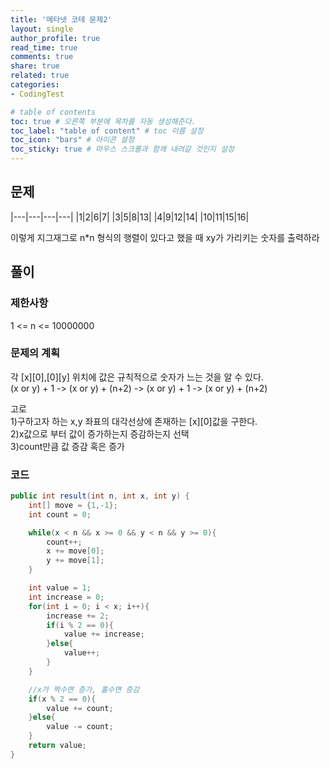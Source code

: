 ```yaml
---
title: '메타넷 코테 문제2'
layout: single
author_profile: true
read_time: true
comments: true
share: true
related: true
categories:
- CodingTest

# table of contents
toc: true # 오른쪽 부분에 목차를 자동 생성해준다.
toc_label: "table of content" # toc 이름 설정
toc_icon: "bars" # 아이콘 설정
toc_sticky: true # 마우스 스크롤과 함께 내려갈 것인지 설정
---
```


## 문제

|---|---|---|---|
|1|2|6|7|
|3|5|8|13|
|4|9|12|14|
|10|11|15|16|

이렇게 지그재그로 n*n 형식의 행렬이 있다고 했을 때
xy가 가리키는 숫자를 출력하라

## 풀이
### 제한사항
1 <= n <= 10000000

### 문제의 계획
각 [x][0],[0][y] 위치에 값은 규칙적으로 숫자가 느는 것을 알 수 있다.  
(x or y) + 1 -> (x or y) + (n+2) -> (x or y) + 1 -> (x or y) + (n+2)  

고로  
1)구하고자 하는 x,y 좌표의 대각선상에 존재하는 [x][0]값을 구한다.  
2)x값으로 부터 값이 증가하는지 증감하는지 선택  
3)count만큼 값 증감 혹은 증가  

### 코드
```java
public int result(int n, int x, int y) {
    int[] move = {1,-1};
    int count = 0;

    while(x < n && x >= 0 && y < n && y >= 0){
        count++;
        x += move[0];
        y += move[1];
    }

    int value = 1;
    int increase = 0;
    for(int i = 0; i < x; i++){
        increase += 2;
        if(i % 2 == 0){
            value += increase;
        }else{
            value++;
        }
    }

    //x가 짝수면 증가, 홀수면 증감
    if(x % 2 == 0){
        value += count;
    }else{
        value -= count;
    }
    return value;
}
```
